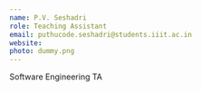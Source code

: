 ```yaml
---
name: P.V. Seshadri
role: Teaching Assistant
email: puthucode.seshadri@students.iiit.ac.in
website:
photo: dummy.png
---
```


Software Engineering TA
